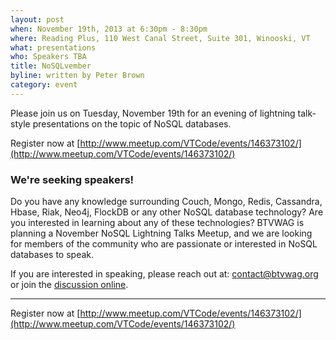 ```yaml
---
layout: post
when: November 19th, 2013 at 6:30pm - 8:30pm
where: Reading Plus, 110 West Canal Street, Suite 301, Winooski, VT
what: presentations
who: Speakers TBA
title: NoSQLvember
byline: written by Peter Brown
category: event
---
```


Please join us on Tuesday, November 19th for an evening of lightning
talk-style presentations on the topic of NoSQL databases.

Register now at [http://www.meetup.com/VTCode/events/146373102/](http://www.meetup.com/VTCode/events/146373102/)

### We're seeking speakers!

Do you have any knowledge surrounding Couch, Mongo, Redis, Cassandra, Hbase, Riak, Neo4j, FlockDB or any other NoSQL database technology? Are you interested in learning about any of these technologies? BTVWAG is planning a November NoSQL Lightning Talks Meetup, and we are looking for members of the community who are passionate or interested in NoSQL databases to speak.

If you are interested in speaking, please reach out at: [contact@btvwag.org](mailto:contact@btvwag.org) or join the [discussion online](http://vtonline.org/t/seeking-speakers-btvwag-nosql-night-nov-19th/11).

---

Register now at [http://www.meetup.com/VTCode/events/146373102/](http://www.meetup.com/VTCode/events/146373102/)
